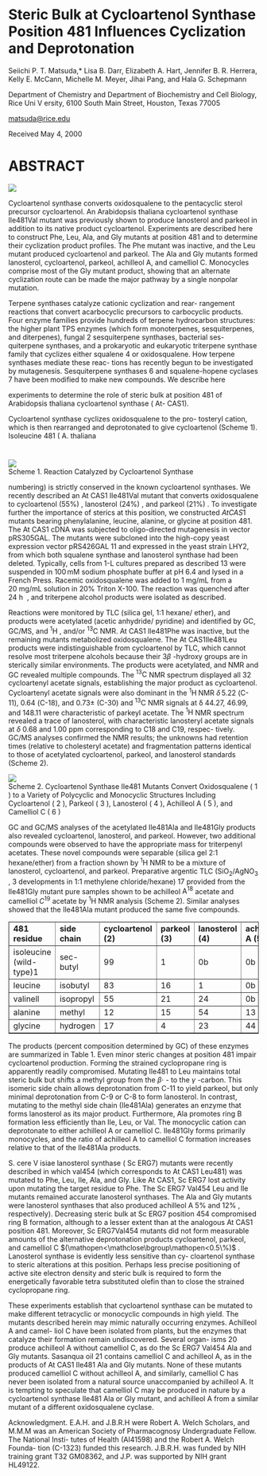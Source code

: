 # Steric Bulk at Cycloartenol Synthase Position 481 Influences Cyclization and Deprotonation  

Seiichi P. T. Matsuda,\* Lisa B. Darr, Elizabeth A. Hart, Jennifer B. R. Herrera, Kelly E. McCann, Michelle M. Meyer, Jihai Pang, and Hala G. Schepmann  

Department of Chemistry and Department of Biochemistry and Cell Biology, Rice Uni V ersity, 6100 South Main Street, Houston, Texas 77005  

matsuda@rice.edu  

Received May 4, 2000  

# ABSTRACT  

![](images/b464b6cac9718ed28e9a21c71fc662ec86c9490865f834bc2fc683028b9fd524.jpg)  

Cycloartenol synthase converts oxidosqualene to the pentacyclic sterol precursor cycloartenol. An  Arabidopsis thaliana  cycloartenol synthase Ile481Val mutant was previously shown to produce lanosterol and parkeol in addition to its native product cycloartenol. Experiments are described here to construct Phe, Leu, Ala, and Gly mutants at position 481 and to determine their cyclization product profiles. The Phe mutant was inactive, and the Leu mutant produced cycloartenol and parkeol. The Ala and Gly mutants formed lanosterol, cycloartenol, parkeol, achilleol A, and camelliol C. Monocycles comprise most of the Gly mutant product, showing that an alternate cyclization route can be made the major pathway by a single nonpolar mutation.  

Terpene synthases catalyze cationic cyclization and rear- rangement reactions that convert acarbocyclic precursors to carbocyclic products. Four enzyme families provide hundreds of terpene hydrocarbon structures: the higher plant TPS enzymes (which form monoterpenes, sesquiterpenes, and diterpenes),   fungal 2   sesquiterpene synthases, bacterial ses- quiterpene synthases,   and a prokaryotic and eukaryotic triterpene synthase family that cyclizes either squalene 4   or oxidosqualene.   How terpene synthases mediate these reac- tions has recently begun to be investigated by mutagenesis. Sesquiterpene synthases 6   and squalene-hopene cyclases 7   have been modified to make new compounds. We describe here  

experiments to determine the role of steric bulk at position 481 of  Arabidopsis thaliana  cycloartenol synthase ( At- CAS1).  

Cycloartenol synthase cyclizes oxidosqualene to the pro- tosteryl cation, which is then rearranged and deprotonated to give cycloartenol (Scheme 1).   Isoleucine 481 ( A. thaliana  

#  

![](images/5fdabf5d3e628a4992567fe9c9262564a95a1bb35c0ed07d1921abe31a00ea22.jpg)  
Scheme 1. Reaction Catalyzed by Cycloartenol Synthase  

numbering) is strictly conserved in the known cycloartenol synthases.   We recently described an  At CAS1 Ile481Val mutant that converts oxidosqualene to cycloartenol   $(55\%)$  , lanosterol   $(24\%)$  , and parkeol   $(21\%)$  .   To investigate further the importance of sterics at this position, we constructed  $A t C A S1$   mutants bearing phenylalanine, leucine, alanine, or glycine at position 481. The  At CAS1 cDNA was subjected to oligo-directed mutagenesis in vector pRS305GAL.   The mutants were subcloned into the high-copy yeast expression vector pRS426GAL 11   and expressed in the yeast strain LHY2, from which both squalene synthase and lanosterol synthase had been deleted.   Typically, cells from 1-L cultures prepared as described 13   were suspended in   $100\,\mathrm{mM}$  sodium phosphate buffer at  $\mathrm{pH}\ 6.4$   and lysed in a French Press. Racemic oxidosqualene was added to   $1\;\mathrm{mg/mL}$   from a  $20\ \mathrm{mg/mL}$   solution in   $20\%$   Triton X-100. The reaction was quenched after  $24{\mathrm{~h~}}$  , and triterpene alcohol products were isolated as described.  

Reactions were monitored by TLC (silica gel, 1:1 hexane/ ether), and products were acetylated (acetic anhydride/ pyridine) and identified by GC, GC/MS, and    $\mathrm{^{1}H}$  , and/or  $^{13}\mathrm{C}$  NMR.  At CAS1 Ile481Phe was inactive, but the remaining mutants metabolized oxidosqualene. The  At CAS1Ile481Leu products were indistinguishable from cycloartenol by TLC, which cannot resolve most triterpene alcohols because their  $3\beta$  -hydroxy groups are in sterically similar environments. The products were acetylated, and NMR and GC revealed multiple compounds. The    $^{13}\mathrm{C}$   NMR spectrum displayed all 32 cycloartenyl acetate signals,   establishing the major product as cycloartenol. Cycloartenyl acetate signals were also dominant in the  $^1\mathrm{H\;NMR}$   $\delta\,5.22$   (C-11), 0.64 (C-18), and   $0.73\mathrm{\pm}$   (C-30) and    $^{13}\mathrm{C}$   NMR signals at δ  44.27, 46.99, and 148.11 were characteristic of parkeyl acetate.   The  $\mathrm{^{1}H}$   NMR spectrum revealed a trace of lanosterol, with characteristic lanosteryl acetate signals at    $\delta$  0.68 and   $1.00\ \mathrm{ppm}$   corresponding to C18 and C19, respec- tively.   GC/MS analyses confirmed the NMR results; the unknowns had retention times (relative to cholesteryl acetate) and fragmentation patterns identical to those of acetylated cycloartenol, parkeol, and lanosterol standards (Scheme 2).  

![](images/226961d27fb21328a3166d0d7911977c050f6603919f70434a344143979d570f.jpg)  
Scheme 2. Cycloartenol Synthase Ile481 Mutants Convert Oxidosqualene ( 1 ) to a Variety of Polycyclic and Monocyclic Structures Including Cycloartenol ( 2 ), Parkeol ( 3 ), Lanosterol ( 4 ), Achilleol A ( 5 ), and Camelliol C ( 6 )  

GC and GC/MS analyses of the acetylated Ile481Ala and Ile481Gly products also revealed cycloartenol, lanosterol, and parkeol. However, two additional compounds were observed to have the appropriate mass for triterpenyl acetates. These novel compounds were separable (silica gel 2:1 hexane/ether) from a fraction shown by    $\mathrm{^{1}H}$   NMR to be a mixture of lanosterol, cycloartenol, and parkeol. Preparative argentic TLC   $\mathrm{(SiO_{2}/A g N O_{3}}$  , 3 developments in 1:1 methylene chloride/hexane) 17   provided from the Ile481Gly mutant pure samples shown to be achilleol  $\mathrm{A^{18}}$    acetate and camelliol  $C^{19}$  acetate by    $\mathrm{^{1}H}$   NMR analysis (Scheme 2). Similar analyses showed that the Ile481Ala mutant produced the same five compounds.  

<td><table  border="1"><thead><tr><td><b>481 residue</b></td><td><b>side chain</b></td><td><b> cycloartenol (2)</b></td><td><b>parkeol (3) </b></td><td><b>lanosterol (4)</b></td><td><b>achilleol A (5)</b></td><td><b> camelliol C (6)</b></td></tr></thead><tbody><tr><td>isoleucine (wild-type)1</td><td> sec-butyl</td><td>99</td><td>1</td><td>0b</td><td>0b</td><td>0b</td></tr><tr><td>leucine</td><td>isobutyl</td><td>83</td><td>16</td><td>1</td><td>0b</td><td>0b</td></tr><tr><td>valinell</td><td>isopropyl</td><td>55</td><td>21</td><td>24 </td><td>0b</td><td>0b</td></tr><tr><td>alanine</td><td>methyl</td><td>12</td><td>15</td><td>54</td><td>13</td><td>6</td></tr><tr><td>glycine</td><td>hydrogen</td><td>17</td><td>4</td><td>23 </td><td>44</td><td>12 </td></tr></tbody></table></td>  

The products (percent composition determined by GC) of these enzymes are summarized in Table 1. Even minor steric changes at position 481 impair cycloartenol production. Forming the strained cyclopropane ring is apparently readily compromised. Mutating Ile481 to Leu maintains total steric bulk but shifts a methyl group from the  $\beta\cdot$  - to the  $\gamma$  -carbon. This isomeric side chain allows deprotonation from C-11 to yield parkeol, but only minimal deprotonation from C-9 or C-8 to form lanosterol. In contrast, mutating to the methyl side chain (Ile481Ala) generates an enzyme that forms lanosterol as its major product. Furthermore, Ala promotes ring B formation less efficiently than Ile, Leu, or Val. The monocyclic cation can deprotonate to either achilleol A or camelliol C. Ile481Gly forms primarily monocycles, and the ratio of achilleol A to camelliol C formation increases relative to that of the Ile481Ala products.  

S. cere V isiae  lanosterol synthase ( Sc ERG7) mutants were recently described in which   $\mathrm{val}454$   (which corresponds to At CAS1 Leu481) was mutated to Phe, Leu, Ile, Ala, and Gly.   Like  At CAS1,  Sc ERG7 lost activity upon mutating the target residue to Phe. The  Sc ERG7 Val454 Leu and Ile mutants remained accurate lanosterol synthases. The Ala and Gly mutants were lanosterol synthases that also produced achilleol A   $5\%$   and   $12\%$  , respectively). Decreasing steric bulk at  Sc ERG7 position 454 compromised ring B formation, although to a lesser extent than at the analogous  At CAS1 position 481. Moreover,  Sc ERG7Val454 mutants did not form measurable amounts of the alternative deprotonation products cycloartenol, parkeol, and camelliol C   $(\mathopen<\mathclose\bgroup\mathopen<0.5\%)$  . Lanosterol synthase is evidently less sensitive than cy- cloartenol synthase to steric alterations at this position. Perhaps less precise positioning of active site electron density and steric bulk is required to form the energetically favorable tetra substituted olefin than to close the strained cyclopropane ring.  

These experiments establish that cycloartenol synthase can be mutated to make different tetracyclic or monocyclic compounds in high yield. The mutants described herein may mimic naturally occurring enzymes. Achilleol A and camel- liol C have been isolated from plants, but the enzymes that catalyze their formation remain undiscovered. Several organ- isms 20   produce achilleol A without camelliol C, as do the Sc ERG7 Val454 Ala and Gly mutants. Sasanqua oil 21 contains camelliol C and achilleol A, as in the products of At CAS1 Ile481 Ala and Gly mutants. None of these mutants produced camelliol C without achilleol A, and similarly, camelliol C has never been isolated from a natural source unaccompanied by achilleol A. It is tempting to speculate that camelliol C may be produced in nature by a cycloartenol synthase Ile481 Ala or Gly mutant, and achilleol A from a similar mutant of a different oxidosqualene cyclase.  

Acknowledgment.  E.A.H. and J.B.R.H were Robert A. Welch Scholars, and M.M.M was an American Society of Pharmacognosy Undergraduate Fellow. The National Insti- tutes of Health (AI41598) and the Robert A. Welch Founda- tion (C-1323) funded this research. J.B.R.H. was funded by NIH training grant T32 GM08362, and J.P. was supported by NIH grant HL49122.  
